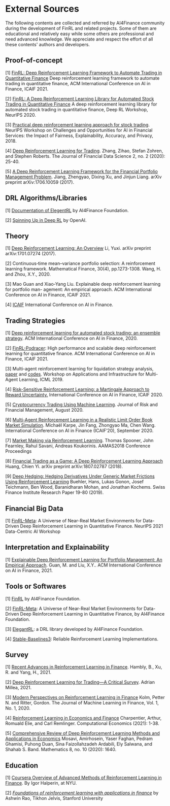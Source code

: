 # External Sources

The following contents are collected and referred by AI4Finance community during the development of FinRL and related projects. Some of them are educational and relatively easy while some others are professional and need advanced knowledge. We appreciate and respect the effort of all these contents' authors and developers.

## Proof-of-concept

[1] [FinRL: Deep Reinforcement Learning Framework to Automate Trading in Quantitative Finance](https://papers.ssrn.com/sol3/papers.cfm?abstract_id=3955949) Deep reinforcement learning framework to automate trading in quantitative finance, ACM International Conference on AI in Finance, ICAIF 2021.

[2] [FinRL: A Deep Reinforcement Learning Library for Automated Stock Trading in Quantitative Finance](https://arxiv.org/abs/2011.09607) A deep reinforcement learning library for automated stock trading in quantitative finance, Deep RL Workshop, NeurIPS 2020.

[3] [Practical deep reinforcement learning approach for stock trading](https://arxiv.org/abs/1811.07522). NeurIPS Workshop on Challenges and Opportunities for AI in Financial Services: the Impact of Fairness, Explainability, Accuracy, and Privacy, 2018.

[4] [Deep Reinforcement Learning for Trading](https://arxiv.org/abs/1911.10107). Zhang, Zihao, Stefan Zohren, and Stephen Roberts. The Journal of Financial Data Science 2, no. 2 (2020): 25-40.

[5] [A Deep Reinforcement Learning Framework for the Financial Portfolio Management Problem](https://arxiv.org/abs/1706.10059). Jiang, Zhengyao, Dixing Xu, and Jinjun Liang. arXiv preprint arXiv:1706.10059 (2017).

## DRL Algorithms/Libraries

[1] [Documentation of ElegentRL](https://elegantrl.readthedocs.io) by AI4Finance Foundation.

[2] [Spinning Up in Deep RL](https://spinningup.openai.com/) by OpenAI.

## Theory

[1] [Deep Reinforcement Learning: An Overview](https://arxiv.org/abs/1701.07274) Li, Yuxi. arXiv preprint arXiv:1701.07274 (2017).

[2] Continuous‐time mean–variance portfolio selection: A reinforcement learning framework. Mathematical Finance, 30(4), pp.1273-1308. Wang, H. and Zhou, X.Y., 2020.

[3] Mao Guan and Xiao-Yang Liu. Explainable deep reinforcement learning for portfolio man- agement: An empirical approach. ACM International Conference on AI in Finance, ICAIF 2021.

[4] [ICAIF](https://ai-finance.org) International Conference on AI in Finance.

## Trading Strategies

[1] [Deep reinforcement learning for automated stock trading: an ensemble strategy](https://papers.ssrn.com/sol3/papers.cfm?abstract_id=3690996). ACM International Conference on AI in Finance, 2020.

[2] [FinRL-Podracer](https://arxiv.org/abs/2111.05188): High performance and scalable deep reinforcement learning for quantitative finance. ACM International Conference on AI in Finance, ICAIF 2021.

[3] Multi-agent reinforcement learning for liquidation strategy analysis, [paper](https://arxiv.org/abs/1906.11046) and [codes](https://github.com/WenhangBao/Multi-Agent-RL-for-Liquidation). Workshop on Applications and Infrastructure for Multi-Agent Learning, ICML 2019.

[4] [Risk-Sensitive Reinforcement Learning: a Martingale Approach to Reward Uncertainty.](https://arxiv.org/abs/2006.12686) International Conference on AI in Finance, ICAIF 2020.

[5] [Cryptocurrency Trading Using Machine Learning](https://www.mdpi.com/1911-8074/13/8/178). Journal of Risk and Financial Management, August 2020.

[6] [Multi-Agent Reinforcement Learning in a Realistic Limit Order Book Market Simulation](https://arxiv.org/abs/2006.05574). Michaël Karpe, Jin Fang, Zhongyao Ma, Chen Wang. International Conference on AI in Finance (ICAIF’20), September 2020.

[7] [Market Making via Reinforcement Learning](https://arxiv.org/abs/1804.04216). Thomas Spooner, John Fearnley, Rahul Savani, Andreas Koukorinis. AAMAS2018 Conference Proceedings

[8] [Financial Trading as a Game: A Deep Reinforcement Learning Approach](https://arxiv.org/abs/1807.02787) Huang, Chien Yi. arXiv preprint arXiv:1807.02787 (2018).

[9] [Deep Hedging: Hedging Derivatives Under Generic Market Frictions Using Reinforcement Learning](https://papers.ssrn.com/sol3/papers.cfm?abstract_id=3355706) Buehler, Hans, Lukas Gonon, Josef Teichmann, Ben Wood, Baranidharan Mohan, and Jonathan Kochems. Swiss Finance Institute Research Paper 19-80 (2019).

## Financial Big Data

[1] [FinRL-Meta](https://arxiv.org/abs/2112.06753): A Universe of Near-Real Market Environments for Data-Driven Deep Reinforcement Learning in Quantitative Finance. NeurIPS 2021 Data-Centric AI Workshop

## Interpretation and Explainability

[1] [Explainable Deep Reinforcement Learning for Portfolio Management: An Empirical Approach](https://papers.ssrn.com/sol3/papers.cfm?abstract_id=3958005;). Guan, M. and Liu, X.Y.. ACM International Conference on AI in Finance, 2021.

## Tools or Softwares

[1] [FinRL](https://github.com/AI4Finance-Foundation/FinRL) by AI4Finance Foundation.

[2] [FinRL-Meta](https://github.com/AI4Finance-Foundation/FinRL-Meta): A Universe of Near-Real Market Environments for Data-Driven Deep Reinforcement Learning in Quantitative Finance, by AI4Finance Foundation.

[3] [ElegantRL](https://github.com/AI4Finance-Foundation/ElegantRL): a DRL library developed by AI4Finance Foundation.

[4] [Stable-Baselines3](https://github.com/DLR-RM/stable-baselines3): Reliable Reinforcement Learning Implementations.

## Survey

[1] [Recent Advances in Reinforcement Learning in Finance](https://papers.ssrn.com/sol3/papers.cfm?abstract_id=3971071). Hambly, B., Xu, R. and Yang, H., 2021.

[2] [Deep Reinforcement Learning for Trading—A Critical Survey](https://www.mdpi.com/2306-5729/6/11/119). Adrian Millea, 2021.

[3] [Modern Perspectives on Reinforcement Learning in Finance](https://papers.ssrn.com/sol3/papers.cfm?abstract_id=3449401) Kolm, Petter N. and Ritter, Gordon. The Journal of Machine Learning in Finance, Vol. 1, No. 1, 2020.

[4] [Reinforcement Learning in Economics and Finance](https://arxiv.org/abs/2003.10014) Charpentier, Arthur, Romuald Elie, and Carl Remlinger.  Computational Economics (2021): 1-38.

[5] [Comprehensive Review of Deep Reinforcement Learning Methods and Applications in Economics](https://www.mdpi.com/2227-7390/8/10/1640) Mosavi, Amirhosein, Yaser Faghan, Pedram Ghamisi, Puhong Duan, Sina Faizollahzadeh Ardabili, Ely Salwana, and Shahab S. Band. Mathematics 8, no. 10 (2020): 1640.

## Education

[1] [Coursera Overview of Advanced Methods of Reinforcement Learning in Finance](https://www.coursera.org/learn/advanced-methods-reinforcement-learning-finance). By Igor Halperin, at NYU.

[2] [*Foundations of reinforcement learning with applications in finance*](https://stanford.edu/~ashlearn/RLForFinanceBook/book.pdf) by Ashwin Rao, Tikhon Jelvis, Stanford University
